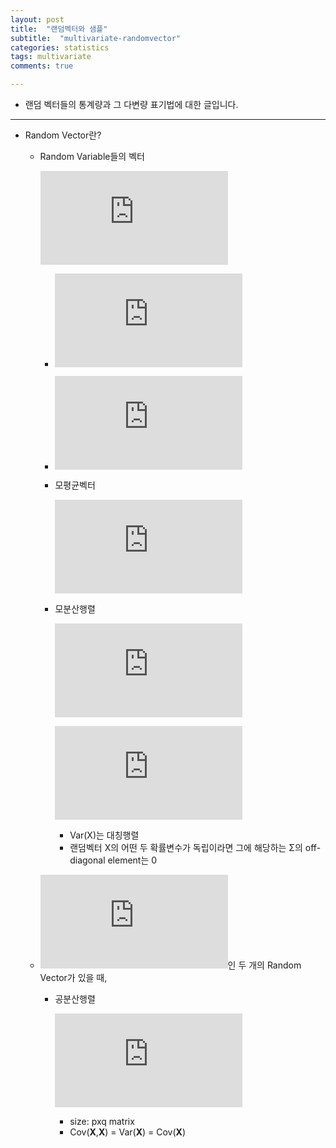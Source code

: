 ```yaml
---
layout: post
title:  "랜덤벡터와 샘플"
subtitle:  "multivariate-randomvector"
categories: statistics
tags: multivariate
comments: true

---
```


- 랜덤 벡터들의 통계량과 그 다변량 표기법에 대한 글입니다.  

---  

- Random Vector란?  
  - Random Variable들의 벡터  
  
    ![](https://latex.codecogs.com/gif.latex?%5Cmathbf%7BX%7D%20%3D%20%5BX_1%2CX_2%2C...%2CX_p%5D%5ET)  
    
    - ![](https://latex.codecogs.com/gif.latex?%5Cboldsymbol%7BX%7D%20%5C%3B%20is%20%5C%3Ba%20%5C%3Brandom%20%5C%3B%20vector)  
    - ![](https://latex.codecogs.com/gif.latex?X_j%2C%201%5Cleq%20j%20%5Cleq%20p%20%5C%3B%20is%20%5C%3B%20a%5C%3B%20random%20%5C%3B%20variable)  
    
    - 모평균벡터  

      ![](https://latex.codecogs.com/gif.latex?E%28%5Cboldsymbol%7BX%7D%29%20%3D%20%5Cbegin%7Bbmatrix%7D%20E%28X_1%29%5C%5C%20E%28X_2%29%5C%5C%20%5Cvdots%20%5C%5C%20E%28X_p%29%20%5Cend%7Bbmatrix%7D%20%3D%20%5Cboldsymbol%7B%5Cmu%7D%20%3D%20%5Cbegin%7Bbmatrix%7D%20%5Cmu_1%5C%5C%20%5Cmu_2%5C%5C%20%5Cvdots%20%5C%5C%20%5Cmu_p%20%5Cend%7Bbmatrix%7D)  

    - 모분산행렬  

      ![](https://latex.codecogs.com/gif.latex?Var%28%5Cboldsymbol%7BX%7D%29%20%3D%20E%5B%28%5Cboldsymbol%7BX-%5Cmu%7D%29%28%5Cboldsymbol%7BX-%5Cmu%7D%29%5ET%5D)  

      ![](https://latex.codecogs.com/gif.latex?%3D%20%5Cbegin%7Bbmatrix%7D%20%5Csigma_%7B11%7D%20%26%20%5Csigma_%7B12%7D%20%26%20...%20%26%20%5Csigma_%7B1p%7D%5C%5C%20%5Csigma_%7B21%7D%20%26%20%5Csigma_%7B22%7D%20%26%20...%20%26%20%5Csigma_%7B2p%7D%5C%5C%20%5Cvdots%20%26%20%5Cvdots%20%26%20%26%5Cvdots%20%5C%5C%20%5Csigma_%7Bp1%7D%20%26%20%5Csigma_%7Bp2%7D%20%26%20...%5C%20%26%20%5Csigma_%7Bpp%7D%20%5Cend%7Bbmatrix%7D%20%3D%20%5Cboldsymbol%7B%5CSigma%20%7D)  
      
      - Var(X)는 대칭행렬  
      - 랜덤벡터 X의 어떤 두 확률변수가 독립이라면 그에 해당하는 Σ의 off-diagonal element는 0  
    
  - ![](https://latex.codecogs.com/gif.latex?%5Cboldsymbol%7BX%7D%20%5Cin%20R%5Ep%20%5C%3B%20and%20%5C%3B%20%5Cboldsymbol%7BY%7D%20%5Cin%20R%5Eq)인 두 개의 Random Vector가 있을 때,  
    
    - 공분산행렬  
      
      ![](https://latex.codecogs.com/gif.latex?Cov%28%5Cboldsymbol%7BX%2CY%7D%29%29%20%3D%20E%5B%5Cboldsymbol%7B%28X-%5Cmu_X%29%28Y-%5Cmu_Y%29%5ET%7D%5D%20%3D%20E%28%5Cboldsymbol%7BXY%5ET%7D%29%20-%20E%28%5Cboldsymbol%7BX%7D%29E%28%5Cboldsymbol%7BY%5ET%7D%29)  
      
      - size: pxq matrix  
      - Cov(__X__,__X__) = Var(__X__) = Cov(__X__)  
      
